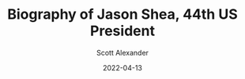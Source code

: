 ---
layout: podcast
title: "Biography of Jason Shea, 44th US President"
author: Scott Alexander
description: https://astralcodexten.substack.com/p/biography-of-jason-shea-44th-us-president
date: 2022-04-13
length: 38718
duration: 10
guid: biography-of-jason-shea-44th-us-president
---